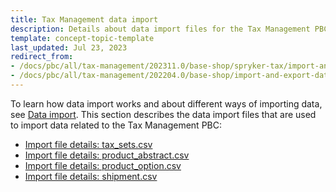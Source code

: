```yaml
---
title: Tax Management data import
description: Details about data import files for the Tax Management PBC
template: concept-topic-template
last_updated: Jul 23, 2023
redirect_from:
- /docs/pbc/all/tax-management/202311.0/base-shop/spryker-tax/import-and-export-data/tax-management-data-import.html
- /docs/pbc/all/tax-management/202204.0/base-shop/import-and-export-data/tax-management-data-import.html
---
```



To learn how data import works and about different ways of importing data, see [Data import](/docs/dg/dev/data-import/{{page.version}}/data-import.html). This section describes the data import files that are used to import data related to the Tax Management PBC:

* [Import file details: tax_sets.csv](/docs/pbc/all/tax-management/{{page.version}}/base-shop/import-and-export-data/import-file-details-tax-sets.csv.html)
* [Import file details: product_abstract.csv](/docs/pbc/all/tax-management/{{page.version}}/base-shop/import-and-export-data/import-file-details-product-abstract.csv.html)
* [Import file details: product_option.csv](/docs/pbc/all/tax-management/{{page.version}}/base-shop/import-and-export-data/import-file-details-product-option.csv.html)
* [Import file details: shipment.csv](/docs/pbc/all/tax-management/{{page.version}}/base-shop/import-and-export-data/import-file-details-shipment.csv.html)
